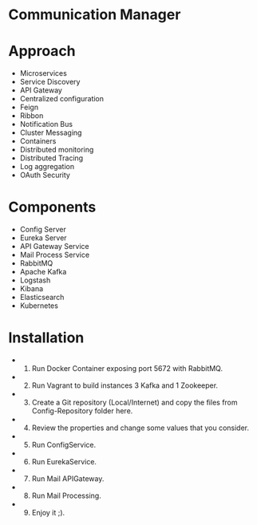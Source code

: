 # Communication Manager

# Approach
- Microservices
- Service Discovery
- API Gateway
- Centralized configuration 
- Feign
- Ribbon
- Notification Bus
- Cluster Messaging  
- Containers
- Distributed monitoring
- Distributed Tracing 
- Log aggregation
- OAuth Security


# Components
- Config Server
- Eureka Server
- API Gateway Service
- Mail Process Service
- RabbitMQ
- Apache Kafka
- Logstash
- Kibana
- Elasticsearch
- Kubernetes


# Installation
- 1. Run Docker Container exposing port 5672 with RabbitMQ.
- 2. Run Vagrant to build instances 3 Kafka and 1 Zookeeper.
- 3. Create a Git repository (Local/Internet) and copy the files from Config-Repository folder here.  
- 4. Review the properties and change some values that you consider.
- 5. Run ConfigService.
- 6. Run EurekaService.
- 7. Run Mail APIGateway.
- 8. Run Mail Processing.
- 9. Enjoy it ;).

